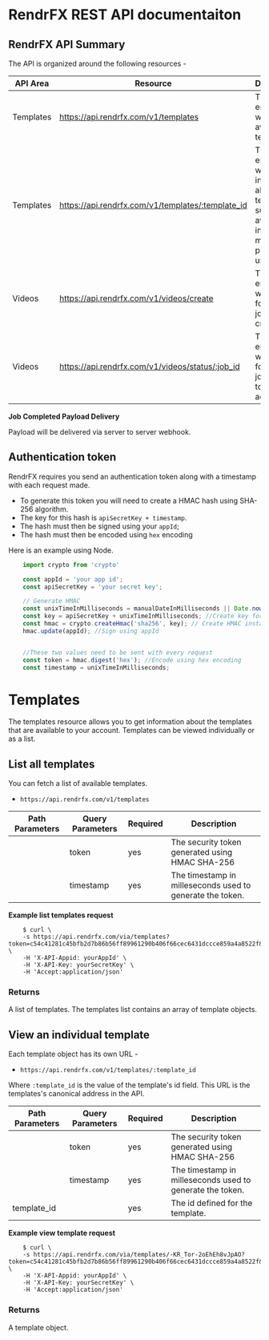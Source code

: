 # RendrFX REST API documentaiton


## RendrFX API Summary
The API is organized around the following resources -

| API Area | Resource | Description |
| --- | --- | --- |
| Templates | https://api.rendrfx.com/v1/templates | This endpoint will list the available templates.|
| Templates | https://api.rendrfx.com/v1/templates/:template_id | This endpoint will display information about the template, such as available inputs and media preview file urls.|
| Videos | https://api.rendrfx.com/v1/videos/create | This endpoint will allow for a video job to be created |
| Videos | https://api.rendrfx.com/v1/videos/status/:job_id | This endpoint will allow for a video job status to be accessed |

**Job Completed Payload Delivery**

Payload will be delivered via server to server webhook.

## Authentication token

RendrFX requires you send an authentication token along with a timestamp with each request made.

* To generate this token you will need to create a HMAC hash using SHA-256 algorithm.
* The key for this hash is `apiSecretKey + timestamp`.
* The hash must then be signed using your `appId`;
* The hash must then be encoded using `hex` encoding

Here is an example using Node.

```javascript
    import crypto from 'crypto'

    const appId = 'your app id';
    const apiSecretKey = 'your secret key';

    // Generate HMAC
    const unixTimeInMilliseconds = manualDateInMilliseconds || Date.now(); //Generate timestamp
    const key = apiSecretKey + unixTimeInMilliseconds; //Create key for hash
    const hmac = crypto.createHmac('sha256', key); // Create HMAC instance
    hmac.update(appId); //Sign using appId


    //These two values need to be sent with every request
    const token = hmac.digest('hex'); //Encode using hex encoding
    const timestamp = unixTimeInMilliseconds;
```

# Templates
The templates resource allows you to get information about the templates that are available to your account. Templates can be viewed individually or as a list.

## List all templates
You can fetch a list of available templates.

* `https://api.rendrfx.com/v1/templates`

| Path Parameters | Query Parameters | Required | Description |
| --- | --- | --- | --- |
| | token | yes | The security token generated using HMAC SHA-256 |
| | timestamp | yes | The timestamp in milleseconds used to generate the token.|

**Example list templates request**

```shell
    $ curl \
    -s https://api.rendrfx.com/via/templates?token=c54c41281c45bfb2d7b86b56ff89961290b406f66cec6431dccce859a4a8522f&timestamp=1482246580660 \
    -H 'X-API-Appid: yourAppId' \
    -H 'X-API-Key: yourSecretKey' \
    -H 'Accept:application/json'
```

### Returns
A list of templates. The templates list contains an array of template objects.

## View an individual template

Each template object has its own URL -

* `https://api.rendrfx.com/v1/templates/:template_id`

Where `:template_id` is the value of the template's id field. This URL is the templates's canonical address in the API.

| Path Parameters | Query Parameters | Required | Description |
| --- | --- | --- | --- |
| | token | yes | The security token generated using HMAC SHA-256 |
| | timestamp | yes | The timestamp in milleseconds used to generate the token.|
| template_id | | yes | The id defined for the template. |

**Example view template request**

```shell
    $ curl \
    -s https://api.rendrfx.com/via/templates/-KR_Tor-2oEhEh8vJpAO?token=c54c41281c45bfb2d7b86b56ff89961290b406f66cec6431dccce859a4a8522f&timestamp=1482246580660 \
    -H 'X-API-Appid: yourAppId' \
    -H 'X-API-Key: yourSecretKey' \
    -H 'Accept:application/json'
```


### Returns
A template object.
